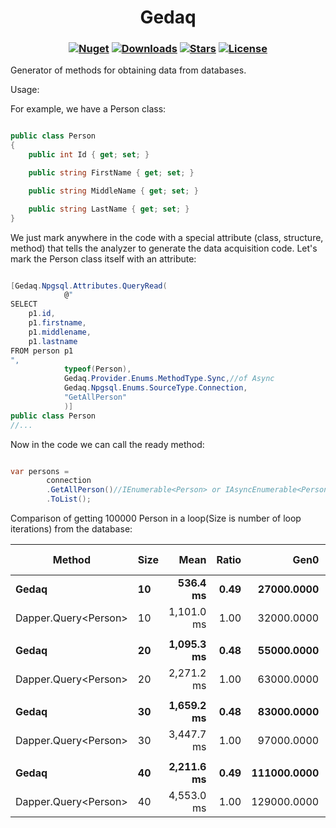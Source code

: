 <h1 align="center">
  <a>Gedaq</a>
</h1>

<h3 align="center">

  [![Nuget](https://img.shields.io/nuget/v/Gedaq?logo=Gedaq)](https://www.nuget.org/packages/Gedaq/)
  [![Downloads](https://img.shields.io/nuget/dt/Gedaq.svg)](https://www.nuget.org/packages/Gedaq/)
  [![Stars](https://img.shields.io/github/stars/SoftStoneDevelop/Gedaq?color=brightgreen)](https://github.com/SoftStoneDevelop/Gedaq/stargazers)
  [![License](https://img.shields.io/badge/license-MIT-blue.svg)](LICENSE)

</h3>

Generator of methods for obtaining data from databases.

Usage:

For example, we have a Person class:
```C#

public class Person
{
    public int Id { get; set; }

    public string FirstName { get; set; }

    public string MiddleName { get; set; }

    public string LastName { get; set; }
}

```
We just mark anywhere in the code with a special attribute (class, structure, method) that tells the analyzer to generate the data acquisition code.
Let's mark the Person class itself with an attribute:

```C#

[Gedaq.Npgsql.Attributes.QueryRead(
            @"
SELECT 
    p1.id,
    p1.firstname,
    p1.middlename,
    p1.lastname
FROM person p1
",
            typeof(Person),
            Gedaq.Provider.Enums.MethodType.Sync,//of Async
            Gedaq.Npgsql.Enums.SourceType.Connection,
            "GetAllPerson"
            )]
public class Person
//...

```

Now in the code we can call the ready method:
```C#

var persons = 
        connection
        .GetAllPerson()//IEnumerable<Person> or IAsyncEnumerable<Person>
        .ToList();

```

Comparison of getting 100000 Person in a loop(Size is number of loop iterations) from the database:

|          Method | Size |       Mean | Ratio |        Gen0 |        Gen1 |       Gen2 | Allocated | Alloc Ratio |
|---------------- |----- |-----------:|------:|------------:|------------:|-----------:|----------:|------------:|
|           **Gedaq** |   **10** |   **536.4 ms** |  **0.49** |  **27000.0000** |  **26000.0000** | **10000.0000** | **187.11 MB** |        **0.86** |
| Dapper.Query&lt;Person&gt; |   10 | 1,101.0 ms |  1.00 |  32000.0000 |  31000.0000 |  9000.0000 | 217.61 MB |        1.00 |
|                 |      |            |       |             |             |            |           |             |
|           **Gedaq** |   **20** | **1,095.3 ms** |  **0.48** |  **55000.0000** |  **54000.0000** | **21000.0000** | **374.21 MB** |        **0.86** |
| Dapper.Query&lt;Person&gt; |   20 | 2,271.2 ms |  1.00 |  63000.0000 |  62000.0000 | 16000.0000 | 435.23 MB |        1.00 |
|                 |      |            |       |             |             |            |           |             |
|           **Gedaq** |   **30** | **1,659.2 ms** |  **0.48** |  **83000.0000** |  **82000.0000** | **32000.0000** | **561.32 MB** |        **0.86** |
| Dapper.Query&lt;Person&gt; |   30 | 3,447.7 ms |  1.00 |  97000.0000 |  96000.0000 | 26000.0000 | 652.84 MB |        1.00 |
|                 |      |            |       |             |             |            |           |             |
|           **Gedaq** |   **40** | **2,211.6 ms** |  **0.49** | **111000.0000** | **110000.0000** | **43000.0000** | **748.43 MB** |        **0.86** |
| Dapper.Query&lt;Person&gt; |   40 | 4,553.0 ms |  1.00 | 129000.0000 | 128000.0000 | 34000.0000 | 870.45 MB |        1.00 |
